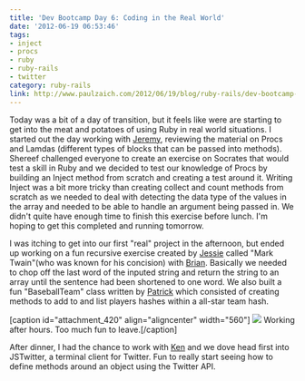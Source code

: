 ```yaml
---
title: 'Dev Bootcamp Day 6: Coding in the Real World'
date: '2012-06-19 06:53:46'
tags:
- inject
- procs
- ruby
- ruby-rails
- twitter
category: ruby-rails
link: http://www.paulzaich.com/2012/06/19/blog/ruby-rails/dev-bootcamp-day-6-coding-real-world/
---
```


Today was a bit of a day of transition, but it feels like were are starting to get into the meat and potatoes of using Ruby in real world situations. I started out the day working with
[Jeremy](http://devbootblog.tumblr.com/), reviewing the material on Procs and Lamdas (different types of blocks that can be passed into methods). Shereef challenged everyone to create an exercise on Socrates that would test a skill in Ruby and we decided to test our knowledge of Procs by building an Inject method from scratch and creating a test around it. Writing Inject was a bit more tricky than creating collect and count methods from scratch as we needed to deal with detecting the data type of the values in the array and needed to be able to handle an argument being passed in. We didn't quite have enough time to finish this exercise before lunch. I'm hoping to get this completed and running tomorrow.

I was itching to get into our first "real" project in the afternoon, but ended up working on a fun recursive exercise created by
[Jessie](http://jessieay.tumblr.com/) called "Mark Twain"(who was known for his concision) with
[Brian](http://codesponge.tumblr.com/). Basically we needed to chop off the last word of the inputed string and return the string to an array until the sentence had been shortened to one word. We also built a fun "BaseballTeam" class written by
[Patrick](http://enterdev.tumblr.com) which consisted of creating methods to add to and list players hashes within a all-star team hash.

[caption id="attachment_420" align="aligncenter" width="560"]
[![](http://www.paulzaich.com/wp-content/uploads/2012/06/photo1-560x418.jpg)](http://www.paulzaich.com/wp-content/uploads/2012/06/photo1.jpg) Working after hours. Too much fun to leave.[/caption]

After dinner, I had the chance to work with
[Ken](http://qfthr.tumblr.com/) and we dove head first into JSTwitter, a terminal client for Twitter. Fun to really start seeing how to define methods around an object using the Twitter API.
